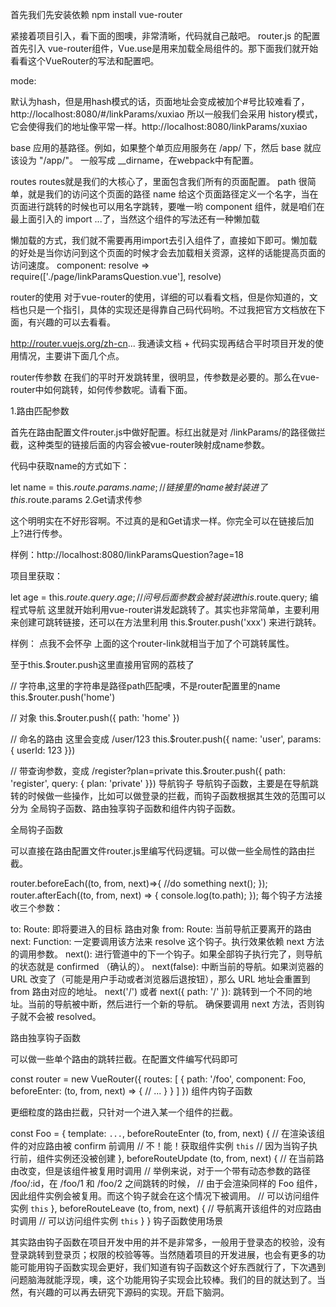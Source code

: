 首先我们先安装依赖
npm install vue-router

紧接着项目引入，看下面的图噢，非常清晰，代码就自己敲吧。
router.js 的配置
首先引入 vue-router组件，Vue.use是用来加载全局组件的。那下面我们就开始看看这个VueRouter的写法和配置吧。

mode:

默认为hash，但是用hash模式的话，页面地址会变成被加个#号比较难看了， http://localhost:8080/#/linkParams/xuxiao
所以一般我们会采用 history模式，它会使得我们的地址像平常一样。http://localhost:8080/linkParams/xuxiao

base
应用的基路径。例如，如果整个单页应用服务在 /app/ 下，然后 base 就应该设为 "/app/"。
一般写成 __dirname，在webpack中有配置。

routes
routes就是我们的大核心了，里面包含我们所有的页面配置。
path 很简单，就是我们的访问这个页面的路径
name 给这个页面路径定义一个名字，当在页面进行跳转的时候也可以用名字跳转，要唯一哟
component 组件，就是咱们在最上面引入的 import ...了，当然这个组件的写法还有一种懒加载

懒加载的方式，我们就不需要再用import去引入组件了，直接如下即可。懒加载的好处是当你访问到这个页面的时候才会去加载相关资源，这样的话能提高页面的访问速度。
component: resolve => require(['./page/linkParamsQuestion.vue'], resolve)

router的使用
对于vue-router的使用，详细的可以看看文档，但是你知道的，文档也只是一个指引，具体的实现还是得靠自己码代码哟。不过我把官方文档放在下面，有兴趣的可以去看看。

http://router.vuejs.org/zh-cn...
我通读文档 + 代码实现再结合平时项目开发的使用情况，主要讲下面几个点。

router传参数
在我们的平时开发跳转里，很明显，传参数是必要的。那么在vue-router中如何跳转，如何传参数呢。请看下面。

1.路由匹配参数

首先在路由配置文件router.js中做好配置。标红出就是对 /linkParams/的路径做拦截，这种类型的链接后面的内容会被vue-router映射成name参数。


代码中获取name的方式如下：

let name = this.$route.params.name; // 链接里的name被封装进了 this.$route.params
2.Get请求传参

这个明明实在不好形容啊。不过真的是和Get请求一样。你完全可以在链接后加上?进行传参。

样例：http://localhost:8080/linkParamsQuestion?age=18

项目里获取：

let age = this.$route.query.age; //问号后面参数会被封装进 this.$route.query;
编程式导航
这里就开始利用vue-router讲发起跳转了。其实也非常简单，主要利用 <router-link>来创建可跳转链接，还可以在方法里利用 this.$router.push('xxx') 来进行跳转。

样例： <router-link to="/linkParams/xuxiao">点我不会怀孕</router-link>
上面的这个router-link就相当于加了个可跳转属性。

至于this.$router.push这里直接用官网的荔枝了

// 字符串,这里的字符串是路径path匹配噢，不是router配置里的name
this.$router.push('home')

// 对象
this.$router.push({ path: 'home' })

// 命名的路由 这里会变成 /user/123
this.$router.push({ name: 'user', params: { userId: 123 }})

// 带查询参数，变成 /register?plan=private
this.$router.push({ path: 'register', query: { plan: 'private' }})
导航钩子
导航钩子函数，主要是在导航跳转的时候做一些操作，比如可以做登录的拦截，而钩子函数根据其生效的范围可以分为 全局钩子函数、路由独享钩子函数和组件内钩子函数。

全局钩子函数

可以直接在路由配置文件router.js里编写代码逻辑。可以做一些全局性的路由拦截。

router.beforeEach((to, from, next)=>{
  //do something
  next();
});
router.afterEach((to, from, next) => {
    console.log(to.path);
});
每个钩子方法接收三个参数：

to: Route: 即将要进入的目标 路由对象
from: Route: 当前导航正要离开的路由
next: Function: 一定要调用该方法来 resolve 这个钩子。执行效果依赖 next 方法的调用参数。
next(): 进行管道中的下一个钩子。如果全部钩子执行完了，则导航的状态就是 confirmed （确认的）。
next(false): 中断当前的导航。如果浏览器的 URL 改变了（可能是用户手动或者浏览器后退按钮），那么 URL 地址会重置到 from 路由对应的地址。
next('/') 或者 next({ path: '/' }): 跳转到一个不同的地址。当前的导航被中断，然后进行一个新的导航。
确保要调用 next 方法，否则钩子就不会被 resolved。

路由独享钩子函数

可以做一些单个路由的跳转拦截。在配置文件编写代码即可

const router = new VueRouter({
  routes: [
    {
      path: '/foo',
      component: Foo,
      beforeEnter: (to, from, next) => {
        // ...
      }
    }
  ]
})
组件内钩子函数

更细粒度的路由拦截，只针对一个进入某一个组件的拦截。

const Foo = {
  template: `...`,
  beforeRouteEnter (to, from, next) {
    // 在渲染该组件的对应路由被 confirm 前调用
    // 不！能！获取组件实例 `this`
    // 因为当钩子执行前，组件实例还没被创建
  },
  beforeRouteUpdate (to, from, next) {
    // 在当前路由改变，但是该组件被复用时调用
    // 举例来说，对于一个带有动态参数的路径 /foo/:id，在 /foo/1 和 /foo/2 之间跳转的时候，
    // 由于会渲染同样的 Foo 组件，因此组件实例会被复用。而这个钩子就会在这个情况下被调用。
    // 可以访问组件实例 `this`
  },
  beforeRouteLeave (to, from, next) {
    // 导航离开该组件的对应路由时调用
    // 可以访问组件实例 `this`
  }
}
钩子函数使用场景

其实路由钩子函数在项目开发中用的并不是非常多，一般用于登录态的校验，没有登录跳转到登录页；权限的校验等等。当然随着项目的开发进展，也会有更多的功能可能用钩子函数实现会更好，我们知道有钩子函数这个好东西就行了，下次遇到问题脑海就能浮现，噢，这个功能用钩子实现会比较棒。我们的目的就达到了。当然，有兴趣的可以再去研究下源码的实现。开启下脑洞。
